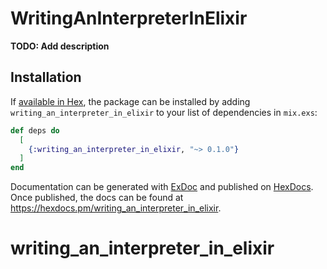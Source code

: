 # WritingAnInterpreterInElixir

**TODO: Add description**

## Installation

If [available in Hex](https://hex.pm/docs/publish), the package can be installed
by adding `writing_an_interpreter_in_elixir` to your list of dependencies in `mix.exs`:

```elixir
def deps do
  [
    {:writing_an_interpreter_in_elixir, "~> 0.1.0"}
  ]
end
```

Documentation can be generated with [ExDoc](https://github.com/elixir-lang/ex_doc)
and published on [HexDocs](https://hexdocs.pm). Once published, the docs can
be found at <https://hexdocs.pm/writing_an_interpreter_in_elixir>.

# writing_an_interpreter_in_elixir
